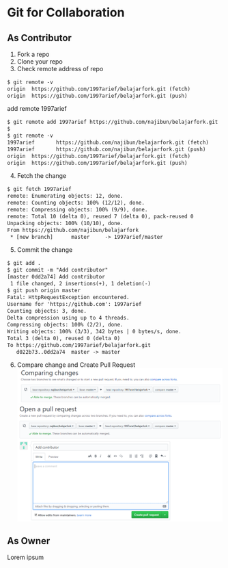 # Git for Collaboration  
## As Contributor  
1. Fork a repo  
2. Clone your repo  
3. Check remote address of repo  
```
$ git remote -v
origin  https://github.com/1997arief/belajarfork.git (fetch)
origin  https://github.com/1997arief/belajarfork.git (push)
```  
add remote 1997arief  
```
$ git remote add 1997arief https://github.com/najibun/belajarfork.git
$
$ git remote -v
1997arief       https://github.com/najibun/belajarfork.git (fetch)
1997arief       https://github.com/najibun/belajarfork.git (push)
origin  https://github.com/1997arief/belajarfork.git (fetch)
origin  https://github.com/1997arief/belajarfork.git (push)
```  
4. Fetch the change  
```
$ git fetch 1997arief
remote: Enumerating objects: 12, done.
remote: Counting objects: 100% (12/12), done.
remote: Compressing objects: 100% (9/9), done.
remote: Total 10 (delta 0), reused 7 (delta 0), pack-reused 0
Unpacking objects: 100% (10/10), done.
From https://github.com/najibun/belajarfork
 * [new branch]      master     -> 1997arief/master
```
5. Commit the change  
```
$ git add .
$ git commit -m "Add contributor"
[master 0dd2a74] Add contributor
 1 file changed, 2 insertions(+), 1 deletion(-)
$ git push origin master
Fatal: HttpRequestException encountered.
Username for 'https://github.com': 1997arief
Counting objects: 3, done.
Delta compression using up to 4 threads.
Compressing objects: 100% (2/2), done.
Writing objects: 100% (3/3), 342 bytes | 0 bytes/s, done.
Total 3 (delta 0), reused 0 (delta 0)
To https://github.com/1997arief/belajarfork.git
   d022b73..0dd2a74  master -> master
```
6. Compare change and Create Pull Request  
![Compare change](images/12.png)  
![Create Pull Request](images/13.png)  

## As Owner
Lorem ipsum